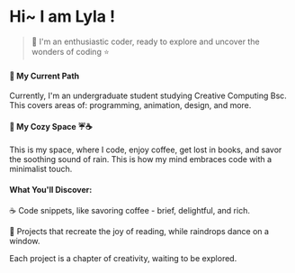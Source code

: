# Hi~  I am Lyla !  

>🌸 I'm an enthusiastic coder, ready to explore and uncover the wonders of coding ⭐

#### 🐋 My Current Path    
Currently, I'm an undergraduate student studying Creative Computing Bsc. 
This covers areas of: programming, animation, design, and more.


#### 📃 My Cozy Space ☔☕
This is my space, where I code, enjoy coffee, get lost in books, and savor the soothing sound of rain. 
This is how  my mind embraces code with a minimalist touch.


#### What You'll Discover:
☕️ Code snippets, like savoring coffee - brief, delightful, and rich.

📖 Projects that recreate the joy of reading, while raindrops dance on a window.

Each project is a chapter of creativity, waiting to be explored.
